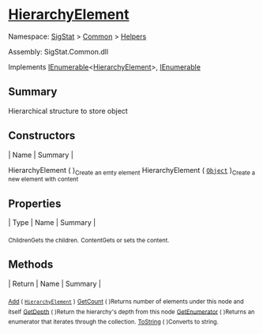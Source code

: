 # [HierarchyElement](./HierarchyElement.md)

Namespace: [SigStat]() > [Common](./../README.md) > [Helpers](./README.md)

Assembly: SigStat.Common.dll

Implements [IEnumerable](https://docs.microsoft.com/en-us/dotnet/api/System.Collections.Generic.IEnumerable-1)\<[HierarchyElement](./HierarchyElement.md)>, [IEnumerable](https://docs.microsoft.com/en-us/dotnet/api/System.Collections.IEnumerable)

## Summary
Hierarchical structure to store object

## Constructors

| Name | Summary | 

HierarchyElement (  )<sub>Create an emty element</sub>
HierarchyElement ( [`Object`](https://docs.microsoft.com/en-us/dotnet/api/System.Object) )<sub>Create a new element with content</sub>


## Properties

| Type | Name | Summary | 

<sub>Children</sub><sub>Gets the children.</sub>
<sub>Content</sub><sub>Gets or sets the content.</sub>


## Methods

| Return | Name | Summary | 

<sub>[Add](./Methods/HierarchyElement-100664010.md) ( [`HierarchyElement`](./HierarchyElement.md) )</sub><sub></sub>
<sub>[GetCount](./Methods/HierarchyElement-100664012.md) (  )</sub><sub>Returns number of elements under this node and itself</sub>
<sub>[GetDepth](./Methods/HierarchyElement-100664011.md) (  )</sub><sub>Return the hierarchy's depth from this node</sub>
<sub>[GetEnumerator](./Methods/HierarchyElement-100664014.md) (  )</sub><sub>Returns an enumerator that iterates through the collection.</sub>
<sub>[ToString](./Methods/HierarchyElement-100664013.md) (  )</sub><sub>Converts to string.</sub>



